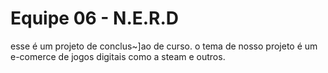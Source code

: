 # Equipe 06 - N.E.R.D


esse é um projeto de conclus~]ao de curso. o tema de nosso projeto é um e-comerce de jogos digitais como a steam e outros.
